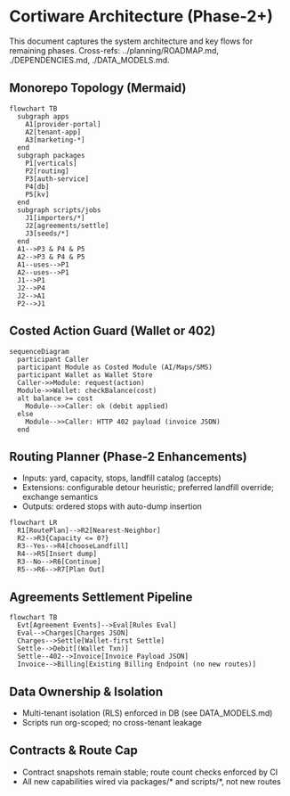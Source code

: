 # Cortiware Architecture (Phase-2+)

This document captures the system architecture and key flows for remaining phases. Cross-refs: ../planning/ROADMAP.md, ./DEPENDENCIES.md, ./DATA_MODELS.md.

## Monorepo Topology (Mermaid)
```mermaid
flowchart TB
  subgraph apps
    A1[provider-portal]
    A2[tenant-app]
    A3[marketing-*]
  end
  subgraph packages
    P1[verticals]
    P2[routing]
    P3[auth-service]
    P4[db]
    P5[kv]
  end
  subgraph scripts/jobs
    J1[importers/*]
    J2[agreements/settle]
    J3[seeds/*]
  end
  A1-->P3 & P4 & P5
  A2-->P3 & P4 & P5
  A1--uses-->P1
  A2--uses-->P1
  J1-->P1
  J2-->P4
  J2-->A1
  P2-->J1
```

## Costed Action Guard (Wallet or 402)
```mermaid
sequenceDiagram
  participant Caller
  participant Module as Costed Module (AI/Maps/SMS)
  participant Wallet as Wallet Store
  Caller->>Module: request(action)
  Module->>Wallet: checkBalance(cost)
  alt balance >= cost
    Module-->>Caller: ok (debit applied)
  else
    Module-->>Caller: HTTP 402 payload (invoice JSON)
  end
```

## Routing Planner (Phase-2 Enhancements)
- Inputs: yard, capacity, stops, landfill catalog (accepts)
- Extensions: configurable detour heuristic; preferred landfill override; exchange semantics
- Outputs: ordered stops with auto-dump insertion

```mermaid
flowchart LR
  R1[RoutePlan]-->R2[Nearest-Neighbor]
  R2-->R3{Capacity <= 0?}
  R3--Yes-->R4[chooseLandfill]
  R4-->R5[Insert dump]
  R3--No-->R6[Continue]
  R5-->R6-->R7[Plan Out]
```

## Agreements Settlement Pipeline
```mermaid
flowchart TB
  Evt[Agreement Events]-->Eval[Rules Eval]
  Eval-->Charges[Charges JSON]
  Charges-->Settle[Wallet-first Settle]
  Settle-->Debit[(Wallet Txn)]
  Settle--402-->Invoice[Invoice Payload JSON]
  Invoice-->Billing[Existing Billing Endpoint (no new routes)]
```

## Data Ownership & Isolation
- Multi-tenant isolation (RLS) enforced in DB (see DATA_MODELS.md)
- Scripts run org-scoped; no cross-tenant leakage

## Contracts & Route Cap
- Contract snapshots remain stable; route count checks enforced by CI
- All new capabilities wired via packages/* and scripts/*, not new routes


